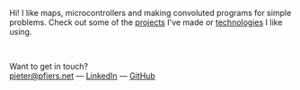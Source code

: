 Hi! I like maps, microcontrollers and making convoluted programs for simple problems. Check out some of the [projects](/projects) I've made or [technologies](/technologies) I like using.

<br>

Want to get in touch?  
pieter@pfiers.net — [LinkedIn](https://www.linkedin.com/in/pieter-fiers-00916b1a2) — [GitHub](https://github.com/ubipo)
